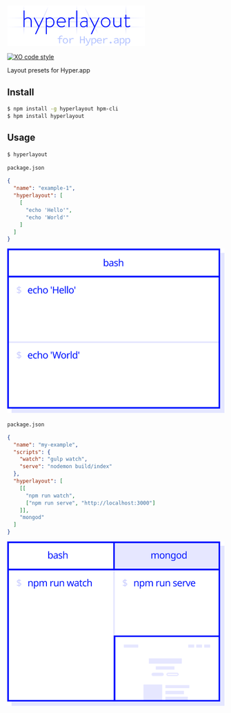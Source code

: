 <img src="assets/header.png" width="320" >


[![XO code style](https://img.shields.io/badge/code_style-XO-5ed9c7.svg)](https://github.com/sindresorhus/xo)

Layout presets for Hyper.app

## Install

```sh
$ npm install -g hyperlayout hpm-cli
$ hpm install hyperlayout
```

## Usage

```sh
$ hyperlayout
```
`package.json`
```json
{
  "name": "example-1",
  "hyperlayout": [
    [
      "echo 'Hello'",
      "echo 'World'"
    ]
  ]
}
```

![Example 1](assets/example1.svg)

`package.json`
```json
{
  "name": "my-example",
  "scripts": {
    "watch": "gulp watch",
    "serve": "nodemon build/index"
  },
  "hyperlayout": [
    [[
      "npm run watch",
      ["npm run serve", "http://localhost:3000"]
    ]],
    "mongod"
  ]
}
```
![Example 2](assets/example2.svg)

